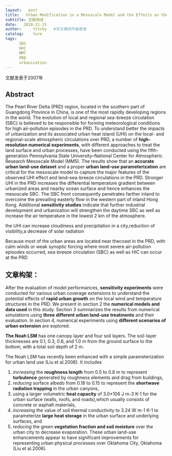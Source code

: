 ```yaml
---
layout:   post
title:   Urban Modification in a Mesoscale Model and the Effects on the Local Circulation in the Pearl River Delta Region
subtitle: 文献阅读  
date:   2018-11-15
author:     tttchy   #写文章的作者是谁
catalog:    ture
tags:    
      SBS
      UHI  
      MMT
      PRD
      urbanization
---
```



文献发表于2007年

## Abstract
The Pearl River Delta (PRD) region, located in the southern part of Guangdong Province in China, is one  of the most rapidly developing regions in the world. The evolution of local and regional sea-breeze circulation (SBC) is believed to be responsible for forming meteorological conditions for high air-pollution episodes in the PRD. To understand better the impacts of urbanization and its associated urban heat island (UHI) on the local- and regional-scale atmospheric circulations over PRD, a number of **high-resolution numerical experiments**, with different approaches to treat the land surface and urban processes, have been conducted using the fifth-generation Pennsylvania State University–National Center for Atmospheric Research Mesoscale Model (MM5). The results show that an **accurate urban land-use dataset** and a proper **urban land-use parameterization** are critical for the mesoscale model to capture the major features of the observed UHI effect and land–sea-breeze circulations in the PRD. Stronger UHI in the PRD increases the differential temperature gradient between urbanized areas and nearby ocean surface and hence enhances the mesoscale SBC. The SBC front consequently penetrates farther inland to overcome the prevailing easterly flow in the western part of inland Hong Kong. Additional **sensitivity studies** indicate that further industrial development and urbanization will strengthen the daytime SBC as well as increase the air temperature in the lowest 2 km of the atmosphere.

the UHI can increase cloudiness and precipitation in a city,reduction of visibility,a decrease of solar radiation

Because most of the urban areas are located near thecoast in the PRD, with calm winds or weak synoptic forcing where most severe air-pollution episodes occurred, sea-breeze circulation (SBC) as well as HIC can occur at the PRD

## 文章构架：
After the evaluation of model performances, **sensitivity experiments** were conducted for various urban coverage extensions to understand the potential effects of **rapid urban growth** on the local wind and temperature structures in the PRD. We present in section 2 the **numerical models and data used** in this study. Section 3 summarizes the results from numerical simulations using **three different urban land-use treatments** and their evaluation. In section 4, numerical experiments using **different scenarios of urban extension** are explored.

**The Noah LSM** has one canopy layer and four soil layers. The soil-layer thicknesses are 0.1, 0.3, 0.6, and 1.0 m from the ground surface to the bottom, with a total soil depth of 2 m.

The Noah LSM has recently been enhanced with a simple parameterization for urban land use (Liu et al.2006). It includes 
1) *increasing* the **roughness length** from 0.5 to 0.8 m to represent **turbulence** generated by roughness elements and drag from buildings, 
2) *reducing* surface albedo from 0.18 to 0.15 to represent the **shortwave radiation trapping** in the urban canyons,
3) using a larger volumetric **heat capacity** of 3.0*106 J m-3 K-1 for the urban surface (walls, roofs, and roads),which usually consists of concrete or asphalt materials, 
4) *increasing* the value of soil thermal conductivity to 3.24 W m-1 K-1 to parameterize **large heat storage** in the urban surface and underlying surfaces, and 
5) *reducing* the green **vegetation fraction and soil moisture** over the urban city to decrease evaporation. These urban land-use enhancements appear to have significant improvements for representing urban physical processes over Oklahoma City, Oklahoma (Liu et al.2006).







